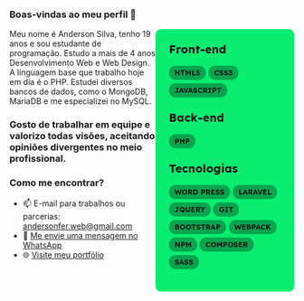 ### Boas-vindas ao meu perfil 👋
<img align="right" src="knowledge.png">
Meu nome é Anderson Silva, tenho 19 anos e sou estudante de programação. Estudo a mais de 4 anos Desenvolvimento Web e Web Design.
A linguagem base que trabalho hoje em dia é o PHP. Estudei diversos bancos de dados, como o MongoDB, MariaDB e me especializei no MySQL.

### Gosto de trabalhar em equipe e valorizo todas visões, aceitando opiniões divergentes no meio profissional.

### Como me encontrar?
- 📫 E-mail para trabalhos ou parcerias: andersonfer.web@gmail.com
- 💬 [Me envie uma mensagem no WhatsApp](https://api.whatsapp.com/send?phone=77999301495&text=Gostei%20do%20seu%20trabalho,%20Anderson.%20Me%20conte%20mais%20sobre.)
- 🌐 [Visite meu portfólio](https://andersonweb.github.io/portfolio/)

<!--
**andersonweb/andersonweb** is a ✨ _special_ ✨ repository because its `README.md` (this file) appears on your GitHub profile.

Here are some ideas to get you started:

- 🔭 I’m currently working on ...
- 🌱 I’m currently learning ...
- 👯 I’m looking to collaborate on ...
- 🤔 I’m looking for help with ...
- 💬 Ask me about ...
- 📫 How to reach me: ...
- 😄 Pronouns: ...
- ⚡ Fun fact: ...
-->
